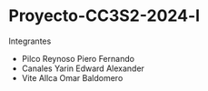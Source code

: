 # Proyecto-CC3S2-2024-l
Integrantes
- Pilco Reynoso Piero Fernando
- Canales Yarin Edward Alexander
- Vite Allca Omar Baldomero
